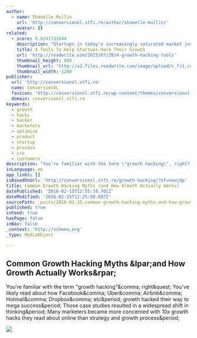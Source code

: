 ```yaml
---
author:
  - name: Shanelle Mullin
    url: 'http://conversionxl.stfi.re/author/shanelle-mullin/'
    avatar: {}
related:
  - score: 0.6241731644
    description: "Startups in today's increasingly saturated market just can't overestimate the importance of business growth. Technology is a frenzied sector, and founders who want to make an impact often need to prove that their businesses aren't merely growing or thriving, but accelerating in hyperdrive."
    title: 4 Tools To Help Startups Hack Their Growth
    url: 'http://readwrite.com/2015/07/28/4-growth-hacking-tools'
    thumbnail_height: 800
    thumbnail_url: 'http://a2.files.readwrite.com/image/upload/c_fit,cs_srgb,dpr_1.0,h_1200,q_80,w_1200/MTMxOTAwNTgwMjU4OTQ0Mjc0.jpg'
    thumbnail_width: 1200
publisher:
  url: 'http://conversionxl.stfi.re'
  name: ConversionXL
  favicon: 'http://conversionxl.stfi.re/wp-content/themes/conversionxl-better/img/favicon.png'
  domain: conversionxl.stfi.re
keywords:
  - growth
  - hacks
  - hacker
  - marketers
  - optimize
  - product
  - startup
  - process
  - cro
  - customers
description: "You're familiar with the term \"growth hacking\", right? You've likely read about how Facebook, Uber, Airbnb, Hotmail, Dropbox, etc. growth hacked their way to mega success. Those case studies resulted in a widespread shift in thinking. Many marketers became more concerned with 10x growth hacks they read about online than strategy and growth process."
inLanguage: en
app_links: []
isBasedOnUrl: 'http://conversionxl.stfi.re/growth-hacking/?sf=nxwjdp'
title: Common Growth Hacking Myths (and How Growth Actually Works)
datePublished: '2016-02-15T12:55:10.701Z'
dateModified: '2016-02-15T12:25:08.687Z'
sourcePath: _posts/2016-02-15-common-growth-hacking-myths-and-how-growth-actually-works.md
published: true
inFeed: true
hasPage: false
inNav: false
_context: 'http://schema.org'
_type: MediaObject

---
```

<article style=""><h1>Common Growth Hacking Myths &amp;lpar;and How Growth Actually Works&amp;rpar;</h1><p>You're familiar with the term "growth hacking"&amp;comma; right&amp;quest; You've likely read about how Facebook&amp;comma; Uber&amp;comma; Airbnb&amp;comma; Hotmail&amp;comma; Dropbox&amp;comma; etc&amp;period; growth hacked their way to mega success&amp;period; Those case studies resulted in a widespread shift in thinking&amp;period; Many marketers became more concerned with 10x growth hacks they read about online than strategy and growth process&amp;period;</p><img src="http://conversionxl.com/wp-content/uploads/2016/02/Growth-Hacking.jpg" /></article>